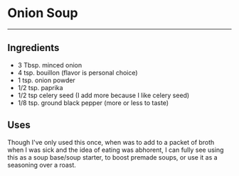 # Onion Soup
---
## Ingredients

- 3 Tbsp. minced onion
- 4 tsp. bouillon (flavor is personal choice)
- 1 tsp. onion powder
- 1/2 tsp. paprika
- 1/2 tsp celery seed (I add more because I like celery seed)
- 1/8 tsp. ground black pepper (more or less to taste)

## Uses

Though I've only used this once, when was to add to a packet of broth when I was sick and the idea of eating was abhorent, I can fully see using this as a soup base/soup starter, to boost premade soups, or use it as a seasoning over a roast.

